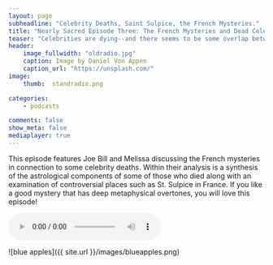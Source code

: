 ```yaml
---
layout: page
subheadline: "Celebrity Deaths, Saint Sulpice, the French Mysteries."
title: "Nearly Sacred Episode Three: The French Mysteries and Dead Celebrities"
teaser: "Celebrities are dying--and there seems to be some overlap between their deaths and the French Mysteries. What is it?"
header:
    image_fullwidth: "oldradio.jpg"
    caption: Image by Daniel Von Appen
    caption_url: "https://unsplash.com/"
image:
    thumb:  standradio.png

categories:
    - podcasts

comments: false
show_meta: false
mediaplayer: true
---
```


This episode features Joe Bill and Melissa discussing the French mysteries in connection to some celebrity deaths. Within their analysis is a synthesis of the astrological components of some of those who died along with an examination of controversial places such as St. Sulpice in France. If you like a good mystery that has deep metaphysical overtones, you will love this episode!

<audio src="https://ia601501.us.archive.org/16/items/NearlySacred/NearlySacredEpisode3.mp3" type="audio/mp3" controls="controls"></audio>


![blue apples]({{ site.url }}/images/blueapples.png)

